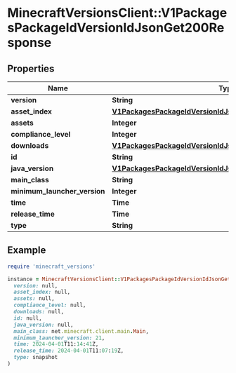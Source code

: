 # MinecraftVersionsClient::V1PackagesPackageIdVersionIdJsonGet200Response

## Properties

| Name | Type | Description | Notes |
| ---- | ---- | ----------- | ----- |
| **version** | **String** |  | [optional] |
| **asset_index** | [**V1PackagesPackageIdVersionIdJsonGet200ResponseAssetIndex**](V1PackagesPackageIdVersionIdJsonGet200ResponseAssetIndex.md) |  | [optional] |
| **assets** | **Integer** |  | [optional] |
| **compliance_level** | **Integer** |  | [optional] |
| **downloads** | [**V1PackagesPackageIdVersionIdJsonGet200ResponseDownloads**](V1PackagesPackageIdVersionIdJsonGet200ResponseDownloads.md) |  | [optional] |
| **id** | **String** |  | [optional] |
| **java_version** | [**V1PackagesPackageIdVersionIdJsonGet200ResponseJavaVersion**](V1PackagesPackageIdVersionIdJsonGet200ResponseJavaVersion.md) |  | [optional] |
| **main_class** | **String** |  | [optional] |
| **minimum_launcher_version** | **Integer** |  | [optional] |
| **time** | **Time** |  | [optional] |
| **release_time** | **Time** |  | [optional] |
| **type** | **String** |  | [optional] |

## Example

```ruby
require 'minecraft_versions'

instance = MinecraftVersionsClient::V1PackagesPackageIdVersionIdJsonGet200Response.new(
  version: null,
  asset_index: null,
  assets: null,
  compliance_level: null,
  downloads: null,
  id: null,
  java_version: null,
  main_class: net.minecraft.client.main.Main,
  minimum_launcher_version: 21,
  time: 2024-04-01T11:14:41Z,
  release_time: 2024-04-01T11:07:19Z,
  type: snapshot
)
```

